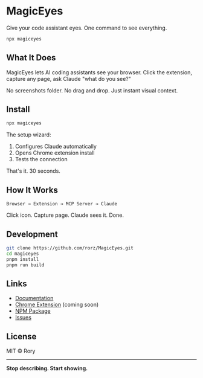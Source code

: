 # MagicEyes

Give your code assistant eyes. One command to see everything.

```bash
npx magiceyes
```

## What It Does

MagicEyes lets AI coding assistants see your browser. Click the extension, capture any page, ask Claude "what do you see?"

No screenshots folder. No drag and drop. Just instant visual context.

## Install

```bash
npx magiceyes
```

The setup wizard:
1. Configures Claude automatically
2. Opens Chrome extension install
3. Tests the connection

That's it. 30 seconds.

## How It Works

```
Browser → Extension → MCP Server → Claude
```

Click icon. Capture page. Claude sees it. Done.

## Development

```bash
git clone https://github.com/rorz/MagicEyes.git
cd magiceyes
pnpm install
pnpm run build
```

## Links

- [Documentation](https://magiceye.dev)
- [Chrome Extension](https://chrome.google.com/webstore/detail/magiceyes) (coming soon)
- [NPM Package](https://www.npmjs.com/package/magiceyes)
- [Issues](https://github.com/rorz/MagicEyes/issues)

## License

MIT © Rory

---

**Stop describing. Start showing.**